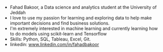 - Fahad Bakoor, a Data science and analytics student at the University of Jeddah
- I love to use my passion for learning and exploring data to help make important decisions and find business solutions. 
- I'm extremely interested in machine learning and currently learning how to do models using scikit-learn and Tensorflow
- Skills: Python, SQL, Tableau, Excel, Git.
- linkedin: www.linkedin.com/in/fahadbakoor
